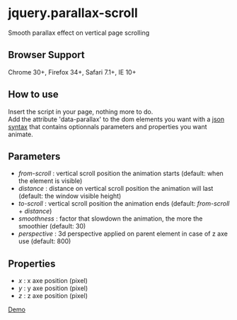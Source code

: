 # jquery.parallax-scroll
Smooth parallax effect on vertical page scrolling

<h2>Browser Support</h2>
Chrome 30+, Firefox 34+, Safari 7.1+, IE 10+

<h2>How to use</h2>
Insert the script in your page, nothing more to do.<br/>
Add the attribute 'data-parallax' to the dom elements you want with a <a href="http://en.wikipedia.org/wiki/JSON#Data_types.2C_syntax_and_example" target="_blank">json syntax</a> that contains optionnals parameters and properties you want animate.

<h2>Parameters</h2>
<ul>
	<li><em>from-scroll</em> : vertical scroll position the animation starts (default: when the element is visible)</li>
	<li><em>distance</em> : distance on vertical scroll position the animation will last (default: the window visible height)</li>
	<li><em>to-scroll</em> : vertical scroll position the animation ends (default: <em>from-scroll</em> + <em>distance</em>)</li>
	<li><em>smoothness</em> : factor that slowdown the animation, the more the smoothier (default: 30)</li>
	<li><em>perspective</em> : 3d perspective applied on parent element in case of z axe use (default: 800)</li>
</ul>

<h2>Properties</h2>
<ul>
	<li><em>x</em> : x axe position (pixel)</li>
	<li><em>y</em> : y axe position (pixel)</li>
	<li><em>z</em> : z axe position (pixel)</li>
</ul>

<a href="http://free.matthieu.com/jquery.parallax-scroll/demo.html" target="_blank">Demo</a>